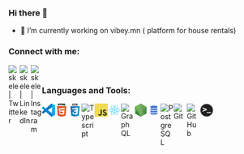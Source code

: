 ### Hi there 👋

- 🔭 I’m currently working on vibey.mn ( platform for house rentals)

### Connect with me:

[<img align="left" alt="skele | Twitter" width="22px" src="https://cdn.jsdelivr.net/npm/simple-icons@v3/icons/twitter.svg" />][twitter]
[<img align="left" alt="skele | LinkedIn" width="22px" src="https://cdn.jsdelivr.net/npm/simple-icons@v3/icons/linkedin.svg" />][linkedin]
[<img align="left" alt="skele | Instagram" width="22px" src="https://cdn.jsdelivr.net/npm/simple-icons@v3/icons/instagram.svg" />][instagram]  

<br />  

### Languages and Tools:

<img align="left" alt="Visual Studio Code" width="26px" src="https://raw.githubusercontent.com/github/explore/80688e429a7d4ef2fca1e82350fe8e3517d3494d/topics/visual-studio-code/visual-studio-code.png" />
<img align="left" alt="HTML5" width="26px" src="https://raw.githubusercontent.com/github/explore/80688e429a7d4ef2fca1e82350fe8e3517d3494d/topics/html/html.png" />
<img align="left" alt="CSS3" width="26px" src="https://raw.githubusercontent.com/github/explore/80688e429a7d4ef2fca1e82350fe8e3517d3494d/topics/css/css.png" />
<img align="left" alt="Typescript" width="26px" src="https://upload.wikimedia.org/wikipedia/commons/4/4c/Typescript_logo_2020.svg" />
<img align="left" alt="JavaScript" width="26px" src="https://raw.githubusercontent.com/github/explore/80688e429a7d4ef2fca1e82350fe8e3517d3494d/topics/javascript/javascript.png" />
<img align="left" alt="React" width="26px" src="https://raw.githubusercontent.com/github/explore/80688e429a7d4ef2fca1e82350fe8e3517d3494d/topics/react/react.png" />
<img align="left" alt="GraphQL" width="26px" src="https://upload.wikimedia.org/wikipedia/commons/1/17/GraphQL_Logo.svg" />
<img align="left" alt="Node.js" width="26px" src="https://raw.githubusercontent.com/github/explore/80688e429a7d4ef2fca1e82350fe8e3517d3494d/topics/nodejs/nodejs.png" />
<img align="left" alt="SQL" width="26px" src="https://raw.githubusercontent.com/github/explore/80688e429a7d4ef2fca1e82350fe8e3517d3494d/topics/sql/sql.png" />
<img align="left" alt="PostgreSQL" width="26px" src="https://upload.wikimedia.org/wikipedia/commons/2/29/Postgresql_elephant.svg" />
<img align="left" alt="Git" width="26px" src="https://upload.wikimedia.org/wikipedia/commons/e/e0/Git-logo.svg" />
<img align="left" alt="GitHub" width="26px" src="https://upload.wikimedia.org/wikipedia/commons/9/91/Octicons-mark-github.svg" />
<img align="left" alt="Terminal" width="26px" src="https://raw.githubusercontent.com/github/explore/80688e429a7d4ef2fca1e82350fe8e3517d3494d/topics/terminal/terminal.png" />

<br />
<br />

[twitter]: https://twitter.com/Tsatsralt9
[instagram]: https://www.instagram.com/realskeworld/
[linkedin]: https://www.linkedin.com/in/narantsatsralt2k/

<!--
**skele2k/skele2k** is a ✨ _special_ ✨ repository because its `README.md` (this file) appears on your GitHub profile.

Here are some ideas to get you started:


- 🌱 I’m currently learning everything 🤣
- 👯 I’m looking to collaborate on ...
- 🤔 I’m looking for help with ...
- 💬 Ask me about ...
- 📫 How to reach me: ...
- 😄 Pronouns: ...
- ⚡ Fun fact: ...
-->
